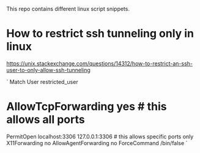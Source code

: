 This repo contains different linux script snippets.

# How to restrict ssh tunneling only in linux

https://unix.stackexchange.com/questions/14312/how-to-restrict-an-ssh-user-to-only-allow-ssh-tunneling

`
Match User restricted_user
  # AllowTcpForwarding yes # this allows all ports
  PermitOpen localhost:3306 127.0.0.1:3306 # this allows specific ports only
  X11Forwarding no
  AllowAgentForwarding no
  ForceCommand /bin/false
  `
